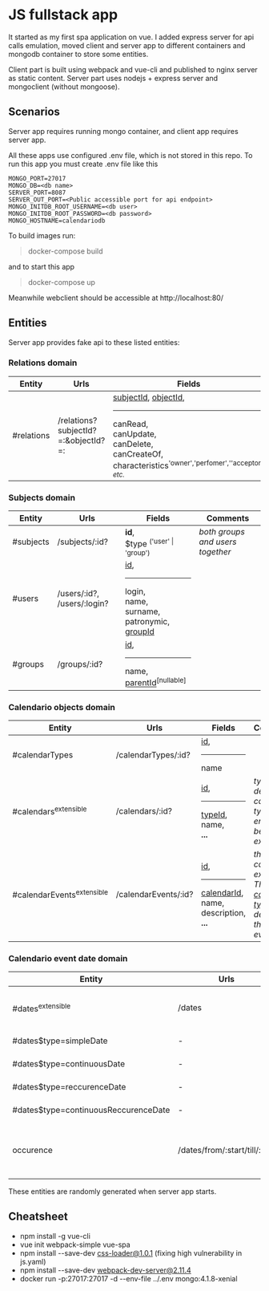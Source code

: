 # JS fullstack app

It started as my first spa application on vue. I added express server for api calls emulation, moved client and server app to different containers and mongodb container to store some entities.  

Client part is built using webpack and vue-cli and published to nginx server as static content.
Server part uses nodejs + express server and mongoclient (without mongoose).

## Scenarios

 Server app requires running mongo container, and client app requires server app. 

All these apps use configured .env file, which is not stored in this repo. To run this app you must create .env file like this

```
MONGO_PORT=27017
MONGO_DB=<db name>
SERVER_PORT=8087
SERVER_OUT_PORT=<Public accessible port for api endpoint>
MONGO_INITDB_ROOT_USERNAME=<db user>
MONGO_INITDB_ROOT_PASSWORD=<db password>
MONGO_HOSTNAME=calendariodb
```

To build images run:  
>docker-compose build

   and to start this app
>docker-compose up

Meanwhile webclient should be accessible at http://localhost:80/

## Entities

Server app provides fake api to these listed entities:

### Relations domain


| Entity | Urls | Fields | Comments |
| ------------- | ------------- | ----------------------------------------- | --------------- |
| #relations | /relations?subjectId?=:&objectId?=: | [subjectId](#subjects), [objectId](#objects),<br/><hr/> canRead,<br/> canUpdate,<br/> canDelete,<br/> canCreateOf,<br/> characteristics<sup>'owner','perfomer',''acceptor', _etc._</sup>

### Subjects domain

| Entity | Urls | Fields | Comments |
| ------------- | ------------- | ----------------------------------------- | --------------- |
| #subjects | /subjects/:id? | **id**,<br/> $type <sup>('user' \| 'group')</sup> |_both groups and users together_|
| #users | /users/:id?, /users/:login?  | [id](#subjects),<br/><hr/> login,<br/> name,<br/> surname,<br/> patronymic,<br/> [groupId](#2) |
| #groups | /groups/:id? | [id](#subjects),<br/><hr/> name, [parentId](#groups)<sup>[nullable]</sup> |


### Calendario objects domain
| Entity | Urls | Fields | Comments |
| ------------- | ------------- | ------------------------------------------ | --------------- |
| #calendarTypes | /calendarTypes/:id? | [id](#objects),<br/><hr/> name | 
| #calendars<sup>extensible</sup> | /calendars/:id? | [id](#objects), <br/><hr/> [typeId](#calendarTypes), <br/> name,<br>**...** | _typeId determines calendar type._, _This entity can be extended._|
| #calendarEvents<sup>extensible</sup> | /calendarEvents/:id? | [id](#objects),<hr/>[calendarId](#calendars),<br/>name, <br/> description, **...** | _this entity can be extended._ _The [calendar type](#calendarTypes) determines the type of event._ |

### Calendario event date domain
| Entity | Urls | Fields | Comments |
| ------------- | ------------- | ------------------------------------------ | --------------- |
| #dates<sup>extensible</sup>| /dates |[eventId](#eventId),<br/> $type,<br/>isExcept,<br/> **...** |  |
| #dates$type=simpleDate | - | dateTime,<br/> hasTime <br/> | |
| #dates$type=continuousDate| - | start, end,<br/>hasTime| |
| #dates$type=reccurenceDate| - | hasTime,<br/>rrules | |
| #dates$type=continuousReccurenceDate | - | start, end,<br/>hasTime,<br/> | |
| occurence | /dates/from/:start/till/:end | [eventId](#eventId),<br/> dateTime.value,<br/> dateTime.hasTime,<br/> dateTime.belonging<sup>[nullable]</sup>, status<sup>[nullable]</sup> | |

These entities are randomly generated when server app starts.

## Cheatsheet

- npm install -g vue-cli
- vue init webpack-simple vue-spa
- npm install --save-dev css-loader@1.0.1 (fixing high vulnerability in js.yaml)
- npm install --save-dev webpack-dev-server@2.11.4
- docker run -p:27017:27017 -d --env-file ../.env mongo:4.1.8-xenial
